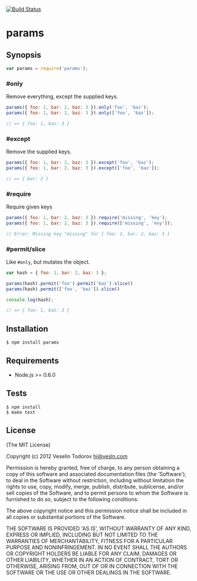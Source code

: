 [![Build Status](https://secure.travis-ci.org/vesln/params.png)](http://travis-ci.org/vesln/params)

# params

## Synopsis

```js
var params = require('params');
```

### #only

Remove everything, except the supplied keys.

```js
params({ foo: 1, bar: 2, baz: 3 }).only('foo', 'baz');
params({ foo: 1, bar: 2, baz: 3 }).only(['foo', 'baz']);

// => { foo: 1, baz: 3 }
```

### #except

Remove the supplied keys.

```js
params({ foo: 1, bar: 2, baz: 3 }).except('foo', 'baz');
params({ foo: 1, bar: 2, baz: 3 }).except(['foo', 'baz']);

// => { bar: 2 }
```

### #require

Require given keys

```js
params({ foo: 1, bar: 2, baz: 3 }).require('missing', 'key');
params({ foo: 1, bar: 2, baz: 3 }).require(['missing', 'key']);

// Error: Missing key "missing" for { foo: 1, bar: 2, baz: 3 }
```

### #permit/slice

Like `#only`, but mutates the object.

```js
var hash = { foo: 1, bar: 2, baz: 3 };

params(hash).permit('foo').permit('baz').slice()
params(hash).permit(['foo', 'baz']).slice()

console.log(hash);

// => { foo: 1, baz: 3 }
```

## Installation

```
$ npm install params
```

## Requirements

- Node.js >= 0.6.0

## Tests

```
$ npm install
$ make test
```

## License

(The MIT License)

Copyright (c) 2012 Veselin Todorov <hi@vesln.com>

Permission is hereby granted, free of charge, to any person obtaining
a copy of this software and associated documentation files (the
'Software'), to deal in the Software without restriction, including
without limitation the rights to use, copy, modify, merge, publish,
distribute, sublicense, and/or sell copies of the Software, and to
permit persons to whom the Software is furnished to do so, subject to
the following conditions:

The above copyright notice and this permission notice shall be
included in all copies or substantial portions of the Software.

THE SOFTWARE IS PROVIDED 'AS IS', WITHOUT WARRANTY OF ANY KIND,
EXPRESS OR IMPLIED, INCLUDING BUT NOT LIMITED TO THE WARRANTIES OF
MERCHANTABILITY, FITNESS FOR A PARTICULAR PURPOSE AND NONINFRINGEMENT.
IN NO EVENT SHALL THE AUTHORS OR COPYRIGHT HOLDERS BE LIABLE FOR ANY
CLAIM, DAMAGES OR OTHER LIABILITY, WHETHER IN AN ACTION OF CONTRACT,
TORT OR OTHERWISE, ARISING FROM, OUT OF OR IN CONNECTION WITH THE
SOFTWARE OR THE USE OR OTHER DEALINGS IN THE SOFTWARE.

